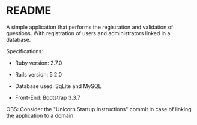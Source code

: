 # README

A simple application that performs the registration and validation of questions. With registration of users and administrators linked in a database.

Specifications:

* Ruby version: 2.7.0

* Rails version: 5.2.0

* Database used: SqLite and MySQL

* Front-End: Bootstrap 3.3.7

OBS: Consider the "Unicorn Startup Instructions" commit in case of linking the application to a domain.
